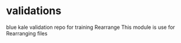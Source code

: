 # validations
blue kale validation repo for training
Rearrange This module is use  for Rearranging files
